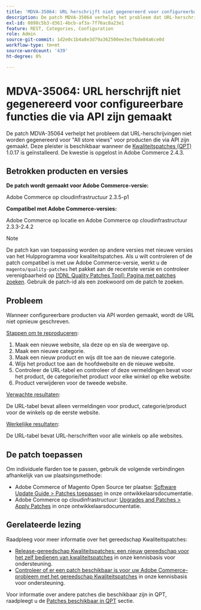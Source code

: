 ```yaml
---
title: 'MDVA-35064: URL herschrijft niet gegenereerd voor configureerbare functies die via API zijn gemaakt'
description: De patch MDVA-35064 verhelpt het probleem dat URL-herschrijvingen niet worden gegenereerd voor "All store views" voor producten die via API zijn gemaakt. Deze patch is beschikbaar wanneer [Quality Patches Tool (QPT)] (/help/announcements/adobe-commerce-announcements/magento-quality-patches-released-new-tool-to-self-serve-quality-patches.md) 1.0.17 is geïnstalleerd. De kwestie is opgelost in Adobe Commerce 2.4.3.
exl-id: 0898c5b3-d361-4bcb-af3a-7f76ac8a23e1
feature: REST, Categories, Configuration
role: Admin
source-git-commit: 1d2e0c1b4a8e3d79a362500ee3ec7bde84a6ce0d
workflow-type: tm+mt
source-wordcount: '439'
ht-degree: 0%

---
```


# MDVA-35064: URL herschrijft niet gegenereerd voor configureerbare functies die via API zijn gemaakt

De patch MDVA-35064 verhelpt het probleem dat URL-herschrijvingen niet worden gegenereerd voor &quot;All store views&quot; voor producten die via API zijn gemaakt. Deze pleister is beschikbaar wanneer de [Kwaliteitspatches (QPT)](/help/announcements/adobe-commerce-announcements/magento-quality-patches-released-new-tool-to-self-serve-quality-patches.md) 1.0.17 is geïnstalleerd. De kwestie is opgelost in Adobe Commerce 2.4.3.

## Betrokken producten en versies

**De patch wordt gemaakt voor Adobe Commerce-versie:**

Adobe Commerce op cloudinfrastructuur 2.3.5-p1

**Compatibel met Adobe Commerce-versies:**

Adobe Commerce op locatie en Adobe Commerce op cloudinfrastructuur 2.3.3-2.4.2

>[!NOTE]
>
>De patch kan van toepassing worden op andere versies met nieuwe versies van het Hulpprogramma voor kwaliteitspatches. Als u wilt controleren of de patch compatibel is met uw Adobe Commerce-versie, werkt u de `magento/quality-patches` het pakket aan de recentste versie en controleer verenigbaarheid op [[!DNL Quality Patches Tool]: Pagina met patches zoeken](https://devdocs.magento.com/quality-patches/tool.html#patch-grid). Gebruik de patch-id als een zoekwoord om de patch te zoeken.

## Probleem

Wanneer configureerbare producten via API worden gemaakt, wordt de URL niet opnieuw geschreven.

<u>Stappen om te reproduceren</u>:

1. Maak een nieuwe website, sla deze op en sla de weergave op.
1. Maak een nieuwe categorie.
1. Maak een nieuw product en wijs dit toe aan de nieuwe categorie.
1. Wijs het product toe aan de hoofdwebsite en de nieuwe website.
1. Controleer de URL-tabel en controleer of deze vermeldingen bevat voor het product, de categorie/het product voor elke winkel op elke website.
1. Product verwijderen voor de tweede website.

<u>Verwachte resultaten</u>:

De URL-tabel bevat alleen vermeldingen voor product, categorie/product voor de winkels op de eerste website.

<u>Werkelijke resultaten</u>:

De URL-tabel bevat URL-herschriften voor alle winkels op alle websites.

## De patch toepassen

Om individuele flarden toe te passen, gebruik de volgende verbindingen afhankelijk van uw plaatsingsmethode:

* Adobe Commerce of Magento Open Source ter plaatse: [Software Update Guide > Patches toepassen](https://devdocs.magento.com/guides/v2.4/comp-mgr/patching/mqp.html) in onze ontwikkelaarsdocumentatie.
* Adobe Commerce op cloudinfrastructuur: [Upgrades and Patches > Apply Patches](https://devdocs.magento.com/cloud/project/project-patch.html) in onze ontwikkelaarsdocumentatie.

## Gerelateerde lezing

Raadpleeg voor meer informatie over het gereedschap Kwaliteitspatches:

* [Release-gereedschap Kwaliteitspatches: een nieuw gereedschap voor het zelf bedienen van kwaliteitspatches](/help/announcements/adobe-commerce-announcements/magento-quality-patches-released-new-tool-to-self-serve-quality-patches.md) in onze kennisbasis voor ondersteuning.
* [Controleer of er een patch beschikbaar is voor uw Adobe Commerce-probleem met het gereedschap Kwaliteitspatches](/help/support-tools/patches-available-in-qpt-tool/check-patch-for-magento-issue-with-magento-quality-patches.md) in onze kennisbasis voor ondersteuning.

Voor informatie over andere patches die beschikbaar zijn in QPT, raadpleegt u de [Patches beschikbaar in QPT](https://support.magento.com/hc/en-us/sections/360010506631-Patches-available-in-QPT-tool-) sectie.
